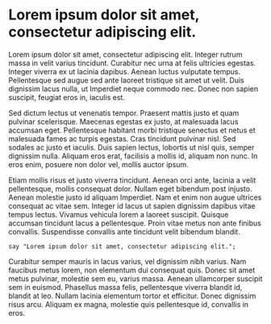 # Lorem ipsum dolor sit amet, consectetur adipiscing elit.

Lorem ipsum dolor sit amet, consectetur adipiscing elit.
Integer rutrum massa in velit varius tincidunt.
Curabitur nec urna at felis ultricies egestas.
Integer viverra ex ut lacinia dapibus.
Aenean luctus vulputate tempus.
Pellentesque sed augue sed ante laoreet tristique sit amet ut velit.
Duis dignissim lacus nulla, ut Imperdiet neque commodo nec.
Donec non sapien suscipit, feugiat eros in, iaculis est.

Sed dictum lectus ut venenatis tempor.
Praesent mattis justo et quam pulvinar scelerisque.
Maecenas egestas ex justo, at malesuada lacus accumsan eget.
Pellentesque habitant morbi tristique senectus et netus et malesuada fames ac turpis egestas.
Cras tincidunt pulvinar nisl.
Sed sodales ac justo et iaculis.
Duis sapien lectus, lobortis ut nisl quis, semper dignissim nulla.
Aliquam eros erat, facilisis a mollis id, aliquam non nunc.
In eros enim, posuere non dolor vel, mollis auctor ipsum.

Etiam mollis risus et justo viverra tincidunt.
Aenean orci ante, lacinia a velit pellentesque, mollis consequat dolor.
Nullam eget bibendum post injusto.
Aenean molestie justo id aliquam Imperdiet.
Nam et enim non augue ultrices consequat ac vitae sem.
Integer id lacus ut sapien dignissim dapibus vitae tempus lectus.
Vivamus vehicula lorem a laoreet suscipit.
Quisque accumsan tincidunt lacus a pellentesque.
Proin vitae metus non ante finibus convallis.
Suspendisse convallis ante tincidunt velit bibendum blandit.

    say "Lorem ipsum dolor sit amet, consectetur adipiscing elit.";

Curabitur semper mauris in lacus varius, vel dignissim nibh varius.
Nam faucibus metus lorem, non elementum dui consequat quis.
Donec sit amet metus pulvinar, molestie sem eu, varius massa.
Aenean ullamcorper suscipit sem in euismod.
Phasellus massa felis, pellentesque viverra blandit id, blandit at leo.
Nullam lacinia elementum tortor et efficitur.
Donec dignissim risus arcu.
Aliquam ex magna, molestie quis pellentesque id, convallis in eros.
